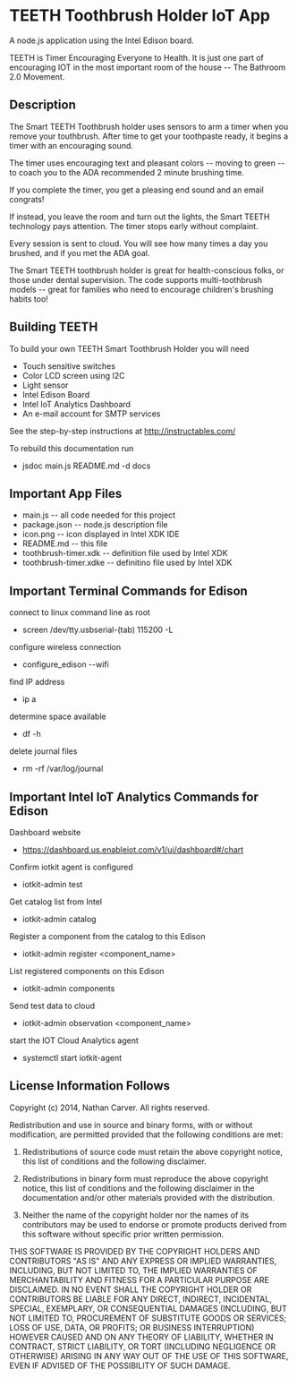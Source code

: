 TEETH Toothbrush Holder IoT App
============================
A node.js application using the Intel Edison board. 

TEETH is Timer Encouraging Everyone to Health. It is just one part of encouraging IOT in the most important room of the house -- The Bathroom 2.0 Movement.

Description
--------------------------
The Smart TEETH Toothbrush holder uses sensors to arm a timer when you remove your touthbrush. After time to get your toothpaste ready, it begins a timer with an encouraging sound.

The timer uses encouraging text and pleasant colors -- moving to green -- to coach you to the ADA recommended 2 minute brushing time.

If you complete the timer, you get a pleasing end sound and an email congrats!

If instead, you leave the room and turn out the lights, the Smart TEETH technology pays attention. The timer stops early without complaint.

Every session is sent to cloud. You will see how many times a day you brushed, and if you met the ADA goal.

The Smart TEETH toothbrush holder is great for health-conscious folks, or those under dental supervision. The code supports multi-toothbrush models -- great for families who need to encourage children's brushing habits too!


Building TEETH
----------------------------
To build your own TEETH Smart Toothbrush Holder you will need
* Touch sensitive switches
* Color LCD screen using I2C
* Light sensor
* Intel Edison Board
* Intel IoT Analytics Dashboard
* An e-mail account for SMTP services

See the step-by-step instructions at http://instructables.com/

To rebuild this documentation run
* jsdoc main.js README.md -d docs


Important App Files
---------------------------
* main.js -- all code needed for this project
* package.json -- node.js description file
* icon.png -- icon displayed in Intel XDK IDE
* README.md -- this file
* toothbrush-timer.xdk -- definition file used by Intel XDK
* toothbrush-timer.xdke -- definitino file used by Intel XDK


Important Terminal Commands for Edison
---------------------------
connect to linux command line as root
* screen /dev/tty.usbserial-(tab) 115200 -L

configure wireless connection
* configure_edison --wifi

find IP address
* ip a

determine space available
* df -h

delete journal files
* rm -rf /var/log/journal


Important Intel IoT Analytics Commands for Edison
---------------------------
Dashboard website
* https://dashboard.us.enableiot.com/v1/ui/dashboard#/chart

Confirm iotkit agent is configured
* iotkit-admin test

Get catalog list from Intel
* iotkit-admin catalog

Register a component from the catalog to this Edison
* iotkit-admin register <component_name> <catalogid>

List registered components on this Edison
* iotkit-admin components

Send test data to cloud
* iotkit-admin observation <component_name> <value> 

start the IOT Cloud Analytics agent
* systemctl start iotkit-agent


License Information Follows
---------------------------
Copyright (c) 2014, Nathan Carver. All rights reserved.

Redistribution and use in source and binary forms, with or without modification, are permitted 
provided that the following conditions are met:

1. Redistributions of source code must retain the above copyright notice, this list of conditions
   and the following disclaimer.

2. Redistributions in binary form must reproduce the above copyright notice, this list of conditions
   and the following disclaimer in the documentation and/or other materials provided with the distribution.

3. Neither the name of the copyright holder nor the names of its contributors may be used to endorse
   or promote products derived from this software without specific prior written permission.

THIS SOFTWARE IS PROVIDED BY THE COPYRIGHT HOLDERS AND CONTRIBUTORS "AS IS" AND ANY EXPRESS OR IMPLIED
WARRANTIES, INCLUDING, BUT NOT LIMITED TO, THE IMPLIED WARRANTIES OF MERCHANTABILITY AND FITNESS FOR
A PARTICULAR PURPOSE ARE DISCLAIMED. IN NO EVENT SHALL THE COPYRIGHT HOLDER OR CONTRIBUTORS BE LIABLE 
FOR ANY DIRECT, INDIRECT, INCIDENTAL, SPECIAL, EXEMPLARY, OR CONSEQUENTIAL DAMAGES (INCLUDING, BUT NOT 
LIMITED TO, PROCUREMENT OF SUBSTITUTE GOODS OR SERVICES; LOSS OF USE, DATA, OR PROFITS; OR BUSINESS 
INTERRUPTION) HOWEVER CAUSED AND ON ANY THEORY OF LIABILITY, WHETHER IN CONTRACT, STRICT LIABILITY, OR 
TORT (INCLUDING NEGLIGENCE OR OTHERWISE) ARISING IN ANY WAY OUT OF THE USE OF THIS SOFTWARE, EVEN IF 
ADVISED OF THE POSSIBILITY OF SUCH DAMAGE.
